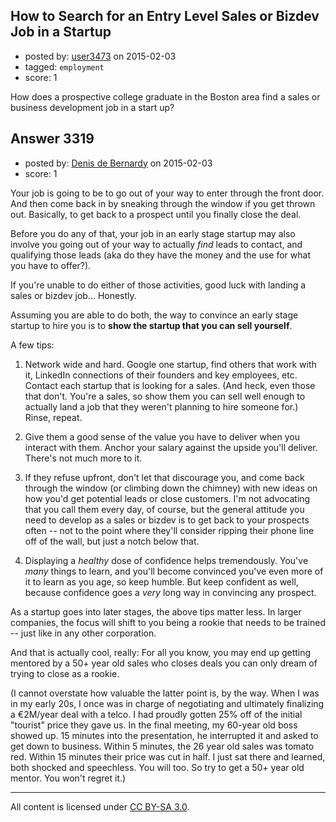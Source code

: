 ## How to Search for an Entry Level Sales or Bizdev Job in a Startup

- posted by: [user3473](https://stackexchange.com/users/5729977/user3473) on 2015-02-03
- tagged: `employment`
- score: 1

How does a prospective college graduate in the Boston area find a sales or business development job in a start up?


## Answer 3319

- posted by: [Denis de Bernardy](https://stackexchange.com/users/182468/denis-de-bernardy) on 2015-02-03
- score: 1

Your job is going to be to go out of your way to enter through the front door. And then come back in by sneaking through the window if you get thrown out. Basically, to get back to a prospect until you finally close the deal.

Before you do any of that, your job in an early stage startup may also involve you going out of your way to actually *find* leads to contact, and qualifying those leads (aka do they have the money and the use for what you have to offer?).

If you're unable to do either of those activities, good luck with landing a sales or bizdev job... Honestly.

Assuming you are able to do both, the way to convince an early stage startup to hire you is to **show the startup that you can sell yourself**.

A few tips:

1. Network wide and hard. Google one startup, find others that work with it, LinkedIn connections of their founders and key employees, etc. Contact each startup that is looking for a sales. (And heck, even those that don't. You're a sales, so show them you can sell well enough to actually land a job that they weren't planning to hire someone for.) Rinse, repeat.

2. Give them a good sense of the value you have to deliver when you interact with them. Anchor your salary against the upside you'll deliver. There's not much more to it.

3. If they refuse upfront, don't let that discourage you, and come back through the window (or climbing down the chimney) with new ideas on how you'd get potential leads or close customers. I'm not advocating that you call them every day, of course, but the general attitude you need to develop as a sales or bizdev is to get back to your prospects often -- not to the point where they'll consider ripping their phone line off of the wall, but just a notch below that.

4. Displaying a *healthy* dose of confidence helps tremendously. You've *many* things to learn, and you'll become convinced you've even more of it to learn as you age, so keep humble. But keep confident as well, because confidence goes a *very* long way in convincing any prospect.

As a startup goes into later stages, the above tips matter less. In larger companies, the focus will shift to you being a rookie that needs to be trained -- just like in any other corporation.

And that is actually cool, really: For all you know, you may end up getting mentored by a 50+ year old sales who closes deals you can only dream of trying to close as a rookie.

(I cannot overstate how valuable the latter point is, by the way. When I was in my early 20s, I once was in charge of negotiating and ultimately finalizing a €2M/year deal with a telco. I had proudly gotten 25% off of the initial "tourist" price they gave us. In the final meeting, my 60-year old boss showed up. 15 minutes into the presentation, he interrupted it and asked to get down to business. Within 5 minutes, the 26 year old sales was tomato red. Within 15 minutes their price was cut in half. I just sat there and learned, both shocked and speechless. You will too. So try to get a 50+ year old mentor. You won't regret it.)



---

All content is licensed under [CC BY-SA 3.0](https://creativecommons.org/licenses/by-sa/3.0/).
